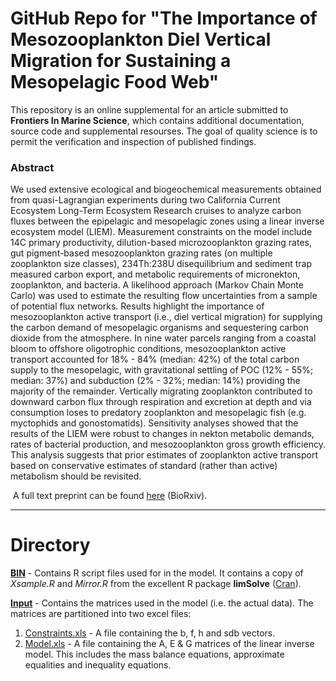 # GitHub Repo for "The Importance of Mesozooplankton Diel Vertical Migration for Sustaining a Mesopelagic Food Web"

This repository is an online supplemental for an article submitted to **Frontiers In Marine Science**, which contains additional documentation, source code and supplemental resourses. The goal of quality science is to permit the verification and inspection of published findings.

### Abstract
We used extensive ecological and biogeochemical measurements obtained from quasi-Lagrangian experiments during two California Current Ecosystem Long-Term Ecosystem Research cruises to analyze carbon fluxes between the epipelagic and mesopelagic zones using a linear inverse ecosystem model (LIEM). Measurement constraints on the model include 14C primary productivity, dilution-based microzooplankton grazing rates, gut pigment-based mesozooplankton grazing rates (on multiple zooplankton size classes), 234Th:238U disequilibrium and sediment trap measured carbon export, and metabolic requirements of micronekton, zooplankton, and bacteria. A likelihood approach (Markov Chain Monte Carlo) was used to estimate the resulting flow uncertainties from a sample of potential flux networks. Results highlight the importance of mesozooplankton active transport (i.e., diel vertical migration) for supplying the carbon demand of mesopelagic organisms and sequestering carbon dioxide from the atmosphere. In nine water parcels ranging from a coastal bloom to offshore oligotrophic conditions, mesozooplankton active transport accounted for 18% - 84% (median: 42%) of the total carbon supply to the mesopelagic, with gravitational settling of POC (12% - 55%; median: 37%) and subduction (2% - 32%; median: 14%) providing the majority of the remainder. Vertically migrating zooplankton contributed to downward carbon flux through respiration and excretion at depth and via consumption loses to predatory zooplankton and mesopelagic fish (e.g. myctophids and gonostomatids). Sensitivity analyses showed that the results of the LIEM were robust to changes in nekton metabolic demands, rates of bacterial production, and mesozooplankton gross growth efficiency. This analysis suggests that prior estimates of zooplankton active transport based on conservative estimates of standard (rather than active) metabolism should be revisited. 



​		A full text preprint can be found [here](Preprint.pdf) (BioRxiv).

---

# Directory

**[BIN](<https://github.com/tbrycekelly/Inverse_DVM/tree/master/BIN>)** - Contains R script files used for in the model. It contains a copy of *Xsample.R* and *Mirror.R* from the excellent R package **limSolve** ([Cran](<https://cran.r-project.org/web/packages/limSolve/index.html>)). 



**[Input](<https://github.com/tbrycekelly/Inverse_DVM/tree/master/Input>)** - Contains the matrices used in the model (i.e. the actual data). The matrices are partitioned into two excel files:

1. [Constraints.xls](https://github.com/tbrycekelly/Inverse_DVM/blob/master/Input/Constraints.xls) - A file containing the b, f, h and sdb vectors.
2. [Model.xls](https://github.com/tbrycekelly/Inverse_DVM/blob/master/Input/Model.xls) - A file containing the A, E & G matrices of the linear inverse model. This includes the mass balance equations, approximate equalities and inequality equations.



